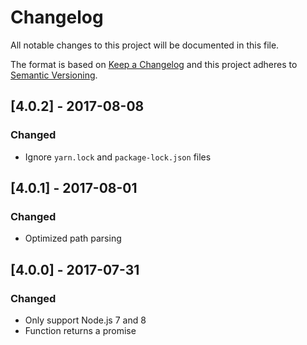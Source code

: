 # Changelog

All notable changes to this project will be documented in this file.

The format is based on [Keep a Changelog](http://keepachangelog.com/en/1.0.0/) and this project adheres to [Semantic Versioning](http://semver.org/spec/v2.0.0.html).

## [4.0.2] - 2017-08-08

### Changed

- Ignore `yarn.lock` and `package-lock.json` files

## [4.0.1] - 2017-08-01

### Changed

- Optimized path parsing

## [4.0.0] - 2017-07-31

### Changed

- Only support Node.js 7 and 8
- Function returns a promise